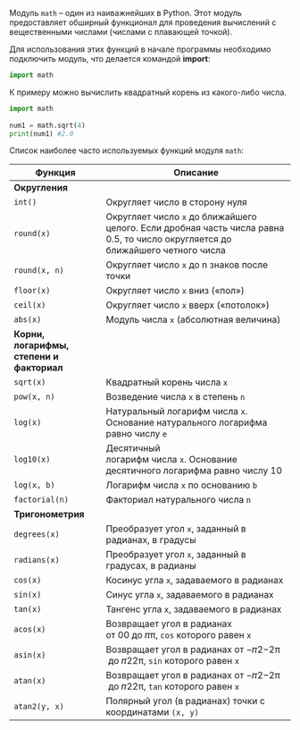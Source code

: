Модуль `math` – один из наиважнейших в Python. Этот модуль предоставляет обширный функционал для проведения вычислений с вещественными числами (числами с плавающей точкой).

Для использования этих функций в начале программы необходимо подключить модуль, что делается командой **import**:

```python
import math
```

К примеру можно вычислить квадратный корень из какого-либо числа.
```python
import math  
  
num1 = math.sqrt(4)  
print(num1) #2.0
```

Список наиболее часто используемых функций модуля `math`:

|Функция|Описание|
|---|---|
|**Округления**|
|`int()`|Округляет число в сторону нуля|
|`round(x)`|Округляет число `x` до ближайшего целого. Если дробная часть числа равна 0.5, то число округляется до ближайшего четного числа|
|`round(x, n)`|Округляет число `x` до n знаков после точки|
|`floor(x)`|Округляет число `x` вниз («пол»)|
|`ceil(x)`|Округляет число `x` вверх («потолок»)|
|`abs(x)`|Модуль числа `x` (абсолютная величина)|
|**Корни, логарифмы, степени и факториал**|
|`sqrt(x)`|Квадратный корень числа `x`|
|`pow(x, n)`|Возведение числа `x` в степень `n`|
|`log(x)`|Натуральный логарифм числа `x`. Основание натурального логарифма равно числу `e`|
|`log10(x)`|Десятичный логарифм числа `x`. Основание десятичного логарифма равно числу 10|
|`log(x, b)`|Логарифм числа `x` по основанию `b`|
|`factorial(n)`|Факториал натурального числа `n`|
|**Тригонометрия**|
|`degrees(x)`|Преобразует угол `x`, заданный в радианах, в градусы|
|`radians(x)`|Преобразует угол `x`, заданный в градусах, в радианы|
|`cos(x)`|Косинус угла `x`, задаваемого в радианах|
|`sin(x)`|Синус угла `x`, задаваемого в радианах|
|`tan(x)`|Тангенс угла `x`, задаваемого в радианах|
|`acos(x)`|Возвращает угол в радианах от 00 до 𝜋π, `cos` которого равен `x`|
|`asin(x)`|Возвращает угол в радианах от −𝜋2−2π​ до 𝜋22π​, `sin` которого равен `x`|
|`atan(x)`|Возвращает угол в радианах от −𝜋2−2π​ до 𝜋22π​, `tan` которого равен `x`|
|`atan2(y, x)`|Полярный угол (в радианах) точки с координатами `(x, y)`|
